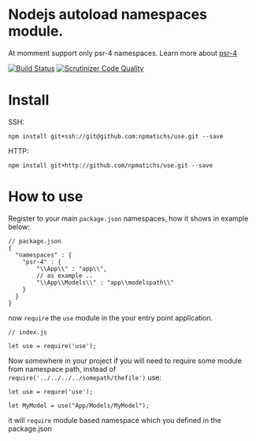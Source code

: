 # Nodejs autoload namespaces module.

At momment support only psr-4 namespaces. Learn more about [psr-4](http://www.php-fig.org/psr/psr-4/)

[![Build Status](https://scrutinizer-ci.com/g/npmatichs/use/badges/build.png?b=master)](https://scrutinizer-ci.com/g/npmatichs/use/build-status/master)
[![Scrutinizer Code Quality](https://scrutinizer-ci.com/g/npmatichs/use/badges/quality-score.png?b=master)](https://scrutinizer-ci.com/g/npmatichs/use/?branch=master)

# Install

SSH: 
``` 
npm install git+ssh://git@github.com:npmatichs/use.git --save
```

HTTP:

```
npm install git+http://github.com/npmatichs/use.git --save
```

# How to use

Register to your main ```package.json``` namespaces, how it shows in example below:
```
// package.json
{
  "namespaces" : {
  	"psr-4" : {
  		"\\App\\" : "app\\",
  		// as example ..
  		"\\App\\Models\\" : "app\\modelspath\\"
  	}
  }
}

``` 

now ```require``` the ```use``` module in the your entry point application.
```
// index.js

let use = require('use');
```

Now somewhere in your project if you will need to require some module from namespace path, instead of ``` require('../../../../somepath/thefile')``` use:

```
let use = requre('use');

let MyModel = use("App/Models/MyModel");

```
it will ```require``` module based namespace which you defined in the package.json